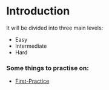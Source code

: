 # Introduction

It will be divided into three main levels:
- Easy
- Intermediate
- Hard
### Some things to practise on:
- [First-Practice](https://mastery.games/post/practice-css/)

